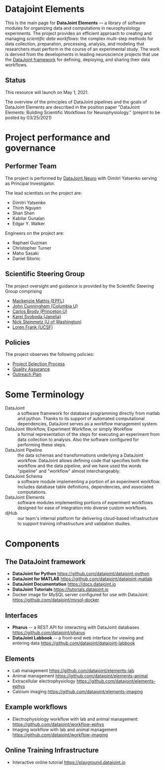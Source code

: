 # Datajoint Elements
This is the main page for **DataJoint Elements** — a library of software modules for organizing data and computations in neurophysiology experiments. 
The project provides an efficient approach to creating and managing *scientific data workflows*: the complex multi-step methods for data collection, preparation, processing, analysis, and modeling that researchers must perform in the course of an experimental study. 
The work is derived from the developments in leading neuroscience projects that use the [DataJoint framework](https://datajoint.io) for defining, deploying, and sharing their data workflows. 

## Status 
This resource will launch on May 1, 2021.

The overview of the principles of DataJoint pipelines and the goals of DataJoint Elements are described in the position paper "DataJoint Elements: Building Scientific Workflows for Neurophysiology." (prepint to be posted by 03/25/2021)

# Project performance and governance 

## Performer Team 
The project is performed by [DataJoint Neuro](https://djneuro.io) with Dimitri Yatsenko serving as Principal Investigator.

The lead scientists on the project are:

* Dimitri Yatsenko
* Thinh Nguyen
* Shan Shen
* Kabilar Gunalan
* Edgar Y. Walker

Engineers on the project are:
* Raphael Guzman
* Christopher Turner
* Maho Sasaki
* Daniel Sitonic

## Scientific Steering Group
The project oversight and guidance is provided by the Scientific Steering Group comprising 
* [Mackenzie Mathis (EPFL)](http://www.mackenziemathislab.org/team) 
* [John Cunningham (Columbia U)](https://stat.columbia.edu/~cunningham/)
* [Carlos Brody (Princeton U)](https://https://pni.princeton.edu/faculty/carlos-brody)
* [Karel Svoboda (Janelia)](https://www.janelia.org/people/karel-svoboda)
* [Nick Steinmetz (U of Washington)](http://www.nicksteinmetz.com/)
* [Loren Frank (UCSF)](https://franklab.ucsf.edu/)

## Policies
The project observes the following policies:
* [Project Selection Process](./Selection.md)
* [Quality Assurance](./QualityAssurance.md)
* [Outreach Plan](./OutReach.md)

# Some Terminology 
<dl>

<dt>DataJoint 
<dd>a software framework for database programming directly from matlab and python. Thanks to its support of automated computational dependencies, DataJoint serves as a workflow management system.

<dt>DataJoint Workflow, Experiment Workflow, or simply Workflow 
<dd>a formal representation of the steps for executing an experiment from data collection to analysis. Also the software configured for performing these steps.

<dt>DataJoint Pipeline
<dd>the data schemas and transformations underlying a DataJoint workflow. DataJoint allows defining code that specifies both the workflow and the data pipeline, and we have used the words "pipeline" and "workflow" almost interchangeably.  

<dt>DataJoint Schema 
<dd>a software module implementing a portion of an experiment workflow. Includes database table definitions, dependencies, and associated computations. 

<dt>DataJoint Elements
<dd>software modules implementing portions of experiment workflows designed for ease of integration into diverse custom workflows.

<dt>djHub 
<dd>our team's internal platform for delivering cloud-based infrastructure to support training infrastructure and validation studies.

</dl>

# Components 

## The DataJoint framework 
* **DataJoint for Python** https://github.com/datajoint/datajoint-python    
* **DataJoint for MATLAB** https://github.com/datajoint/datajoint-matlab    
* **DataJoint Documentation** https://docs.datajoint.io 
* **DataJoint Tutorials** https://tutorials.datajoint.io
* Docker image for MySQL server configured for use with DataJoint:  https://github.com/datajoint/mysql-docker

## Interfaces 
* **Pharus** -- a REST API for interacting with DataJoint databases  https://github.com/datajoint/pharus
* **DataJoint Labbook** -- a front-end web interface for viewing and entering data  https://github.com/datajoint/datajoint-labbook

## Elements 
* Lab management https://github.com/datajoint/elements-lab 
* Animal management https://github.com/datajoint/elements-animal
* Extracellular electrophysiology https://github.com/datajoint/elements-ephys
* Calcium imaging https://github.com/datajoint/elements-imaging

## Example workflows 
* Electrophysiology workflow with lab and animal management: https://github.com/datajoint/workflow-ephys
* Imaging workflow with lab and animal management https://github.com/datajoint/workflow-imaging

## Online Training Infrastructure 
* Interactive online tutorial https://playground.datajoint.io
